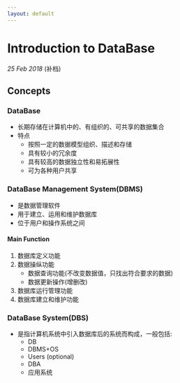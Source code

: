 ```yaml
---
layout: default
---
```


# Introduction to DataBase

_25 Feb 2018_ (补档)

## Concepts

### DataBase

* 长期存储在计算机中的、有组织的、可共享的数据集合
* 特点
  * 按照一定的数据模型组织、描述和存储
  * 具有较小的冗余度
  * 具有较高的数据独立性和易拓展性
  * 可为各种用户共享

### DataBase Management System(DBMS)

* 是数据管理软件
* 用于建立、运用和维护数据库
* 位于用户和操作系统之间

#### Main Function

1. 数据库定义功能
2. 数据操纵功能
   * 数据查询功能(不改变数据值，只找出符合要求的数据)
   * 数据更新操作(增删改)
3. 数据库运行管理功能
4. 数据库建立和维护功能

### DataBase System(DBS)

* 是指计算机系统中引入数据库后的系统而构成，一般包括:
  * DB
  * DBMS+OS
  * Users (optional)
  * DBA
  * 应用系统

